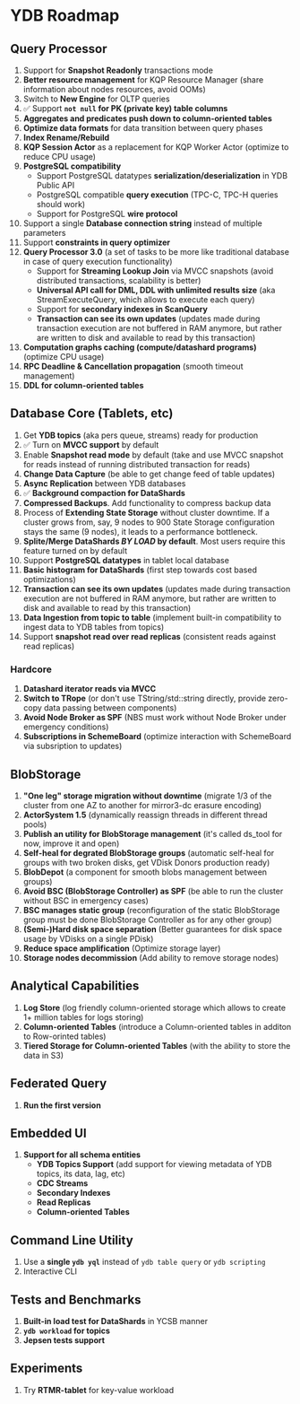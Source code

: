 # YDB Roadmap

## Query Processor
1. Support for **Snapshot Readonly** transactions mode
1. **Better resource management** for KQP Resource Manager (share information about nodes resources, avoid OOMs)
1. Switch to **New Engine** for OLTP queries
1. ✅ Support **`not null` for PK (private key) table columns**
1. **Aggregates and predicates push down to column-oriented tables**
1. **Optimize data formats** for data transition between query phases
1. **Index Rename/Rebuild**
1. **KQP Session Actor** as a replacement for KQP Worker Actor (optimize to reduce CPU usage)
1. **PostgreSQL compatibility**
    * Support PostgreSQL datatypes **serialization/deserialization** in YDB Public API
    * PostgreSQL compatible **query execution** (TPC-C, TPC-H queries should work)
    * Support for PostgreSQL **wire protocol**
1. Support a single **Database connection string** instead of multiple parameters
1. Support **constraints in query optimizer**
1. **Query Processor 3.0** (a set of tasks to be more like traditional database in case of query execution functionality)
    * Support for **Streaming Lookup Join** via MVCC snapshots (avoid distributed transactions, scalability is better)
    * **Universal API call for DML, DDL with unlimited results size** (aka StreamExecuteQuery, which allows to execute each query)
    * Support for **secondary indexes in ScanQuery**
    * **Transaction can see its own updates** (updates made during transaction execution are not buffered in RAM anymore, but rather are written to disk and available to read by this transaction)
1. **Computation graphs caching (compute/datashard programs)** (optimize CPU usage)
1. **RPC Deadline & Cancellation propagation** (smooth timeout management)
1. **DDL for column-oriented tables**

## Database Core (Tablets, etc)
1. Get **YDB topics** (aka pers queue, streams) ready for production
1. ✅ Turn on **MVCC support** by default
1. Enable **Snapshot read mode** by default (take and use MVCC snapshot for reads instead of running distributed transaction for reads)
1. **Change Data Capture** (be able to get change feed of table updates)
1. **Async Replication** between YDB databases
1. ✅ **Background compaction for DataShards**
1. **Compressed Backups**. Add functionality to compress backup data
1. Process of **Extending State Storage** without cluster downtime. If a cluster grows from, say, 9 nodes to 900 State Storage configuration stays the same (9 nodes), it leads to a performance bottleneck.
1. **Splite/Merge DataShards *BY LOAD* by default**. Most users require this feature turned on by default
1. Support **PostgreSQL datatypes** in tablet local database
1. **Basic histogram for DataShards** (first step towards cost based optimizations)
1. **Transaction can see its own updates** (updates made during transaction execution are not buffered in RAM anymore, but rather are written to disk and available to read by this transaction)
1. **Data Ingestion from topic to table** (implement built-in compatibility to ingest data to YDB tables from topics)
1. Support **snapshot read over read replicas** (consistent reads against read replicas)

### Hardcore
1. **Datashard iterator reads via MVCC**
1. **Switch to TRope** (or don't use TString/std::string directly, provide zero-copy data passing between components)
1. **Avoid Node Broker as SPF** (NBS must work without Node Broker under emergency conditions)
1. **Subscriptions in SchemeBoard** (optimize interaction with SchemeBoard via subsription to updates)

## BlobStorage
1. **"One leg" storage migration without downtime** (migrate 1/3 of the cluster from one AZ to another for mirror3-dc erasure encoding)
1. **ActorSystem 1.5** (dynamically reassign threads in different thread pools)
1. **Publish an utility for BlobStorage management** (it's called ds_tool for now, improve it and open)
1. **Self-heal for degrated BlobStorage groups** (automatic self-heal for groups with two broken disks, get VDisk Donors production ready)
1. **BlobDepot** (a component for smooth blobs management between groups)
1. **Avoid BSC (BlobStorage Controller) as SPF** (be able to run the cluster without BSC in emergency cases)
1. **BSC manages static group** (reconfiguration of the static BlobStorage group must be done BlobStorage Controller as for any other group)
1. **(Semi-)Hard disk space separation** (Better guarantees for disk space usage by VDisks on a single PDisk)
1. **Reduce space amplification** (Optimize storage layer)
1. **Storage nodes decommission** (Add ability to remove storage nodes)

## Analytical Capabilities
1. **Log Store** (log friendly column-oriented storage which allows to create 1+ million tables for logs storing)
1. **Column-oriented Tables** (introduce a Column-oriented tables in additon to Row-orinted tables)
1. **Tiered Storage for Column-oriented Tables** (with the ability to store the data in S3)

## Federated Query
1. **Run the first version**

## Embedded UI
1.  **Support for all schema entities**
    * **YDB Topics Support** (add support for viewing metadata of YDB topics, its data, lag, etc)
    * **CDC Streams**
    * **Secondary Indexes**
    * **Read Replicas**
    * **Column-oriented Tables**

## Command Line Utility
1. Use a **single `ydb yql`** instead of `ydb table query` or `ydb scripting`
1. Interactive CLI

## Tests and Benchmarks
1. **Built-in load test for DataShards** in YCSB manner
1. **`ydb workload` for topics**
1. **Jepsen tests support**

## Experiments
1. Try **RTMR-tablet** for key-value workload

